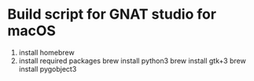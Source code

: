 # Build script for GNAT studio for macOS
1. install homebrew
2. install required packages
    brew install python3
    brew install gtk+3
    brew install pygobject3
